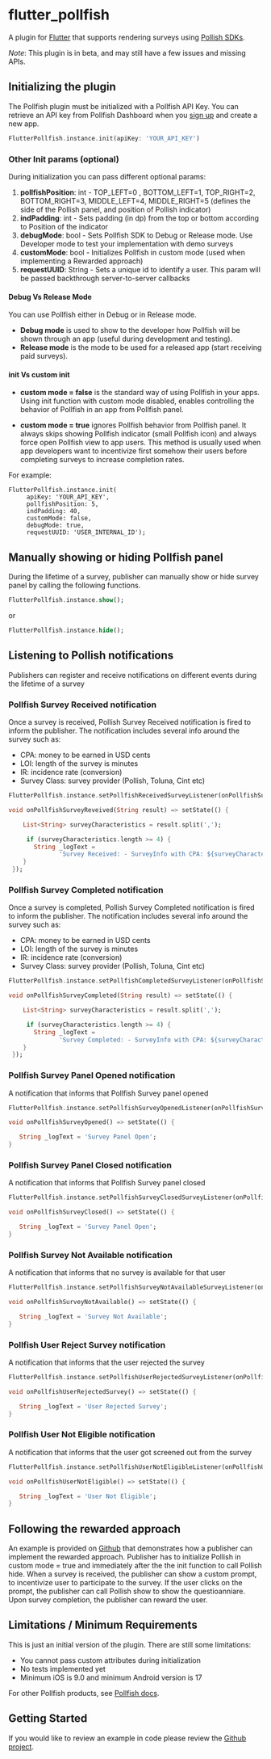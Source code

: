 # flutter_pollfish

A plugin for [Flutter](https://flutter.io) that supports rendering surveys using [Pollish SDKs](https://www.pollfish.com/docs/).

*Note*: This plugin is in beta, and may still have a few issues and missing APIs.

## Initializing the plugin

The Pollfish plugin must be initialized with a Pollfish API Key. You can retrieve an API key from Pollfish Dashboard when you [sign up](https://www.pollfish.com/signup/publisher) and create a new app.

```dart
FlutterPollfish.instance.init(apiKey: 'YOUR_API_KEY')
```

### Other Init params (optional)

During initialization you can pass different optional params:

1. **pollfishPosition**: int - TOP_LEFT=0 , BOTTOM_LEFT=1, TOP_RIGHT=2, BOTTOM_RIGHT=3, MIDDLE_LEFT=4, MIDDLE_RIGHT=5 (defines the side of the Pollish panel, and position of Pollish indicator)
2. **indPadding**: int - Sets padding (in dp) from the top or bottom according to Position of the indicator
3. **debugMode**: bool - Sets Pollfish SDK to Debug or Release mode. Use Developer mode to test your implementation with demo surveys
4. **customMode**: bool - Initializes Pollfish in custom mode (used when implementing a Rewarded approach)
5. **requestUUID**: String - Sets a unique id to identify a user. This param will be passed backthrough server-to-server callbacks

#### Debug Vs Release Mode

You can use Pollfish either in Debug or in Release mode. 
  
* **Debug mode** is used to show to the developer how Pollfish will be shown through an app (useful during development and testing).
* **Release mode** is the mode to be used for a released app (start receiving paid surveys).


#### init Vs custom init

*	**custom mode = false** is the standard way of using Pollfish in your apps. Using init function with custom mode disabled, enables controlling the behavior of Pollfish in an app from Pollfish panel.

*	**custom mode = true** ignores Pollfish behavior from Pollfish panel. It always skips showing Pollfish indicator (small Pollfish icon) and always force open Pollfish view to app users. This method is usually used when app developers want to incentivize first somehow their users before completing surveys to increase completion rates.

For example:

```
FlutterPollfish.instance.init(
     apiKey: 'YOUR_API_KEY',
     pollfishPosition: 5,
     indPadding: 40,
     customMode: false,
     debugMode: true,
     requestUUID: 'USER_INTERNAL_ID');
```

## Manually showing or hiding Pollfish panel

During the lifetime of a survey, publisher can manually show or hide survey panel by calling the following functions.

```dart
FlutterPollfish.instance.show();
```

or

```dart
FlutterPollfish.instance.hide();
```

## Listening to Pollish notifications

Publishers can register and receive notifications on different events during the lifetime of a survey

### Pollfish Survey Received notification

Once a survey is received, Pollish Survey Received notification is fired to inform the publisher. The notification includes several info around the survey such as:

- CPA: money to be earned in USD cents
- LOI: length of the survey is minutes
- IR: incidence rate (conversion)
- Survey Class: survey provider (Pollish, Toluna, Cint etc)


```dart
FlutterPollfish.instance.setPollfishReceivedSurveyListener(onPollfishSurveyReveived);

void onPollfishSurveyReveived(String result) => setState(() {

    List<String> surveyCharacteristics = result.split(',');

     if (surveyCharacteristics.length >= 4) {
       String _logText =
              'Survey Received: - SurveyInfo with CPA: ${surveyCharacteristics[0]} and IR: ${surveyCharacteristics[1]} and LOI: ${surveyCharacteristics[2]} and SurveyClass: ${surveyCharacteristics[3]}';
    }
 });

```

### Pollfish Survey Completed notification

Once a survey is completed, Pollish Survey Completed notification is fired to inform the publisher. The notification includes several info around the survey such as:

- CPA: money to be earned in USD cents
- LOI: length of the survey is minutes
- IR: incidence rate (conversion)
- Survey Class: survey provider (Pollish, Toluna, Cint etc)


```dart
FlutterPollfish.instance.setPollfishCompletedSurveyListener(onPollfishSurveyCompleted);

void onPollfishSurveyCompleted(String result) => setState(() {

    List<String> surveyCharacteristics = result.split(',');

     if (surveyCharacteristics.length >= 4) {
       String _logText =
              'Survey Completed: - SurveyInfo with CPA: ${surveyCharacteristics[0]} and IR: ${surveyCharacteristics[1]} and LOI: ${surveyCharacteristics[2]} and SurveyClass: ${surveyCharacteristics[3]}';
    }
 });

```

### Pollfish Survey Panel Opened notification

A notification that informs that Pollfish Survey panel opened


```dart
FlutterPollfish.instance.setPollfishSurveyOpenedListener(onPollfishSurveyOpened);

void onPollfishSurveyOpened() => setState(() {

   String _logText = 'Survey Panel Open';
}

```

### Pollfish Survey Panel Closed notification

A notification that informs that Pollfish Survey panel closed


```dart
FlutterPollfish.instance.setPollfishSurveyClosedSurveyListener(onPollfishSurveyClosed);

void onPollfishSurveyClosed() => setState(() {

   String _logText = 'Survey Panel Open';
}

```

### Pollfish Survey Not Available notification

A notification that informs that no survey is available for that user


```dart
FlutterPollfish.instance.setPollfishSurveyNotAvailableSurveyListener(onPollfishSurveyNotAvailable);

void onPollfishSurveyNotAvailable() => setState(() {

   String _logText = 'Survey Not Available';
}

```

### Pollfish User Reject Survey notification

A notification that informs that the user rejected the survey


```dart
FlutterPollfish.instance.setPollfishUserRejectedSurveyListener(onPollfishUserRejectedSurvey);

void onPollfishUserRejectedSurvey() => setState(() {

   String _logText = 'User Rejected Survey';
}

```

### Pollfish User Not Eligible notification

A notification that informs that the user got screened out from the survey


```dart
FlutterPollfish.instance.setPollfishUserNotEligibleListener(onPollfishUserNotEligible);

void onPollfishUserNotEligible() => setState(() {

   String _logText = 'User Not Eligible';
}

```


## Following the rewarded approach

An example is provided on [Github](https://github.com/pollfish/flutter-plugin-pollfish) that demonstrates how a publisher can implement the rewarded approach. Publisher has to initialize Pollish in custom mode = true and immediately after the the init function to call Pollish hide. When a survey is received, the publisher can show a custom prompt, to incentivize user to participate to the survey. If the user clicks on the prompt, the publisher can call Pollish show to show the questioanniare. Upon survey completion, the publisher can reward the user.


## Limitations / Minimum Requirements

This is just an initial version of the plugin. There are still some
limitations:

- You cannot pass custom attributes during initialization
- No tests implemented yet
- Minimum iOS is 9.0 and minimum Android version is 17

For other Pollfish products, see
[Pollfish docs](https://www.pollfish.com/docs).


## Getting Started

If you would like to review an example in code please review the [Github project](https://github.com/pollfish/flutter-plugin-pollfish).

